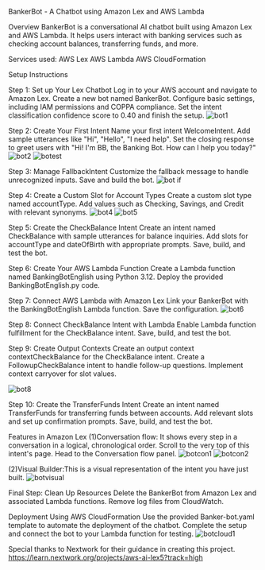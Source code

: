 BankerBot - A Chatbot using Amazon Lex and AWS Lambda

Overview
BankerBot is a conversational AI chatbot built using Amazon Lex and AWS Lambda. It helps users interact with banking services such as checking account balances, transferring funds, and more.

Services used:
AWS Lex
AWS Lambda
AWS CloudFormation

Setup Instructions

Step 1: Set up Your Lex Chatbot
Log in to your AWS account and navigate to Amazon Lex.
Create a new bot named BankerBot.
Configure basic settings, including IAM permissions and COPPA compliance.
Set the intent classification confidence score to 0.40 and finish the setup.
![bot1](https://github.com/user-attachments/assets/be36ac71-2096-4414-9798-1ae3f53c4f43)

Step 2: Create Your First Intent
Name your first intent WelcomeIntent.
Add sample utterances like "Hi", "Hello", "I need help".
Set the closing response to greet users with "Hi! I'm BB, the Banking Bot. How can I help you today?"
![bot2](https://github.com/user-attachments/assets/d920fa81-4342-47ee-bbe4-bd4f42cf8830)
![botest](https://github.com/user-attachments/assets/41303cca-901c-4f5f-adad-760fe2fcc568)

Step 3: Manage FallbackIntent
Customize the fallback message to handle unrecognized inputs.
Save and build the bot.
![bot if](https://github.com/user-attachments/assets/2dcd8f32-6838-415f-978e-32779a6d7e6b)

Step 4: Create a Custom Slot for Account Types
Create a custom slot type named accountType.
Add values such as Checking, Savings, and Credit with relevant synonyms.
![bot4](https://github.com/user-attachments/assets/106c7fb3-2d76-430e-a4b0-2af5c02ddfa2)
![bot5](https://github.com/user-attachments/assets/2ecfcab1-3192-4cda-aedf-a7af32b41d41)


Step 5: Create the CheckBalance Intent
Create an intent named CheckBalance with sample utterances for balance inquiries.
Add slots for accountType and dateOfBirth with appropriate prompts.
Save, build, and test the bot.

Step 6: Create Your AWS Lambda Function
Create a Lambda function named BankingBotEnglish using Python 3.12.
Deploy the provided BankingBotEnglish.py code.

Step 7: Connect AWS Lambda with Amazon Lex
Link your BankerBot with the BankingBotEnglish Lambda function.
Save the configuration.
![bot6](https://github.com/user-attachments/assets/9c2d2293-a99c-4f5a-8cf5-56bd9d716cd0)

Step 8: Connect CheckBalance Intent with Lambda
Enable Lambda function fulfillment for the CheckBalance intent.
Save, build, and test the bot.

Step 9: Create Output Contexts
Create an output context contextCheckBalance for the CheckBalance intent.
Create a FollowupCheckBalance intent to handle follow-up questions.
Implement context carryover for slot values.

![bot8](https://github.com/user-attachments/assets/c0b44105-59d3-41c2-8f0e-6a714e053fed)

Step 10: Create the TransferFunds Intent
Create an intent named TransferFunds for transferring funds between accounts.
Add relevant slots and set up confirmation prompts.
Save, build, and test the bot.

Features in Amazon Lex
(1)Conversation flow: It shows every step in a conversation in a logical, chronological order.
  Scroll to the very top of this intent's page.
  Head to the Conversation flow panel.
![botcon1](https://github.com/user-attachments/assets/b89e4df7-773b-46f7-8067-5dac84229ce2)
![botcon2](https://github.com/user-attachments/assets/993a2d7d-235b-414c-91c5-c1f2489df636)

(2)Visual Builder:This is a visual representation of the intent you have just built.
![botvisual](https://github.com/user-attachments/assets/d96d12b7-4e83-4630-902c-052e0830cacf)

Final Step: Clean Up Resources
Delete the BankerBot from Amazon Lex and associated Lambda functions.
Remove log files from CloudWatch.

Deployment Using AWS CloudFormation
Use the provided Banker-bot.yaml template to automate the deployment of the chatbot.
Complete the setup and connect the bot to your Lambda function for testing.
![botcloud1](https://github.com/user-attachments/assets/e8e8a0bd-e71d-4b42-9ce2-57cd9e5764a3)

Special thanks to Nextwork for their guidance in creating this project.
https://learn.nextwork.org/projects/aws-ai-lex5?track=high
